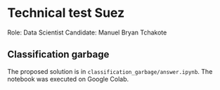# Technical test Suez

Role: Data Scientist
Candidate: Manuel Bryan Tchakote

## Classification garbage

The proposed solution is in `classification_garbage/answer.ipynb`. The notebook was executed on Google Colab.
